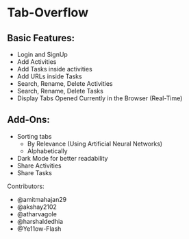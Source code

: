 # Tab-Overflow


## Basic Features:   
- Login and SignUp   
- Add Activities   
- Add Tasks inside activities   
- Add URLs inside Tasks  
- Search, Rename, Delete Activities  
- Search, Rename, Delete Tasks 
- Display Tabs Opened Currently in the Browser (Real-Time) 



## Add-Ons:    
- Sorting tabs    
  - By Relevance (Using Artificial Neural Networks)    
  - Alphabetically
- Dark Mode for better readability   
- Share Activities 
- Share Tasks


Contributors:   
- @amitmahajan29  
- @akshay2102    
- @atharvagole   
- @harshaldedhia   
- @Ye11ow-Flash    
